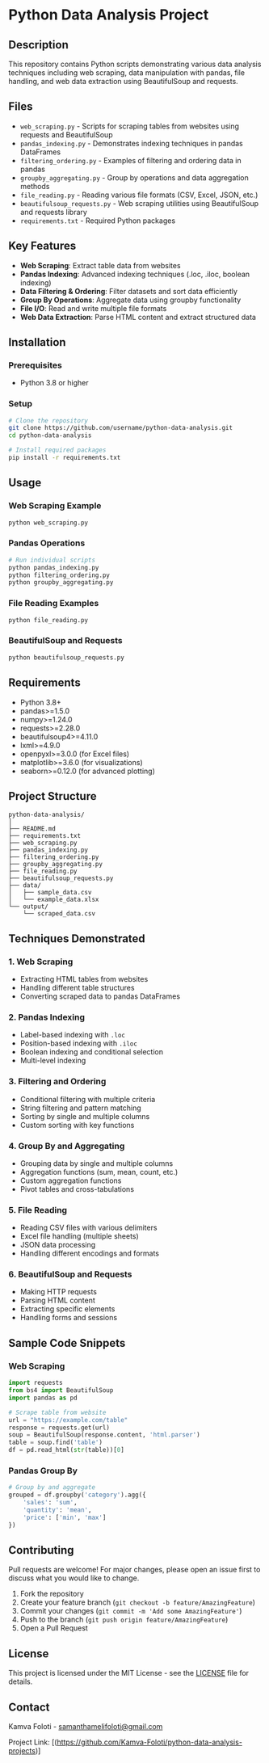 # Python Data Analysis Project

## Description
This repository contains Python scripts demonstrating various data analysis techniques including web scraping, data manipulation with pandas, file handling, and web data extraction using BeautifulSoup and requests.

## Files
- `web_scraping.py` - Scripts for scraping tables from websites using requests and BeautifulSoup
- `pandas_indexing.py` - Demonstrates indexing techniques in pandas DataFrames
- `filtering_ordering.py` - Examples of filtering and ordering data in pandas
- `groupby_aggregating.py` - Group by operations and data aggregation methods
- `file_reading.py` - Reading various file formats (CSV, Excel, JSON, etc.)
- `beautifulsoup_requests.py` - Web scraping utilities using BeautifulSoup and requests library
- `requirements.txt` - Required Python packages

## Key Features
- **Web Scraping**: Extract table data from websites
- **Pandas Indexing**: Advanced indexing techniques (.loc, .iloc, boolean indexing)
- **Data Filtering & Ordering**: Filter datasets and sort data efficiently
- **Group By Operations**: Aggregate data using groupby functionality
- **File I/O**: Read and write multiple file formats
- **Web Data Extraction**: Parse HTML content and extract structured data

## Installation

### Prerequisites
- Python 3.8 or higher

### Setup
```bash
# Clone the repository
git clone https://github.com/username/python-data-analysis.git
cd python-data-analysis

# Install required packages
pip install -r requirements.txt
```

## Usage

### Web Scraping Example
```python
python web_scraping.py
```

### Pandas Operations
```python
# Run individual scripts
python pandas_indexing.py
python filtering_ordering.py
python groupby_aggregating.py
```

### File Reading Examples
```python
python file_reading.py
```

### BeautifulSoup and Requests
```python
python beautifulsoup_requests.py
```

## Requirements
- Python 3.8+
- pandas>=1.5.0
- numpy>=1.24.0
- requests>=2.28.0
- beautifulsoup4>=4.11.0
- lxml>=4.9.0
- openpyxl>=3.0.0 (for Excel files)
- matplotlib>=3.6.0 (for visualizations)
- seaborn>=0.12.0 (for advanced plotting)

## Project Structure
```
python-data-analysis/
│
├── README.md
├── requirements.txt
├── web_scraping.py
├── pandas_indexing.py
├── filtering_ordering.py
├── groupby_aggregating.py
├── file_reading.py
├── beautifulsoup_requests.py
├── data/
│   ├── sample_data.csv
│   └── example_data.xlsx
└── output/
    └── scraped_data.csv
```

## Techniques Demonstrated

### 1. Web Scraping
- Extracting HTML tables from websites
- Handling different table structures
- Converting scraped data to pandas DataFrames

### 2. Pandas Indexing
- Label-based indexing with `.loc`
- Position-based indexing with `.iloc`
- Boolean indexing and conditional selection
- Multi-level indexing

### 3. Filtering and Ordering
- Conditional filtering with multiple criteria
- String filtering and pattern matching
- Sorting by single and multiple columns
- Custom sorting with key functions

### 4. Group By and Aggregating
- Grouping data by single and multiple columns
- Aggregation functions (sum, mean, count, etc.)
- Custom aggregation functions
- Pivot tables and cross-tabulations

### 5. File Reading
- Reading CSV files with various delimiters
- Excel file handling (multiple sheets)
- JSON data processing
- Handling different encodings and formats

### 6. BeautifulSoup and Requests
- Making HTTP requests
- Parsing HTML content
- Extracting specific elements
- Handling forms and sessions

## Sample Code Snippets

### Web Scraping
```python
import requests
from bs4 import BeautifulSoup
import pandas as pd

# Scrape table from website
url = "https://example.com/table"
response = requests.get(url)
soup = BeautifulSoup(response.content, 'html.parser')
table = soup.find('table')
df = pd.read_html(str(table))[0]
```

### Pandas Group By
```python
# Group by and aggregate
grouped = df.groupby('category').agg({
    'sales': 'sum',
    'quantity': 'mean',
    'price': ['min', 'max']
})
```

## Contributing
Pull requests are welcome! For major changes, please open an issue first to discuss what you would like to change.

1. Fork the repository
2. Create your feature branch (`git checkout -b feature/AmazingFeature`)
3. Commit your changes (`git commit -m 'Add some AmazingFeature'`)
4. Push to the branch (`git push origin feature/AmazingFeature`)
5. Open a Pull Request

## License
This project is licensed under the MIT License - see the [LICENSE](LICENSE) file for details.

## Contact
Kamva Foloti - samanthamelifoloti@gmail.com

Project Link: [(https://github.com/Kamva-Foloti/python-data-analysis-projects)]
